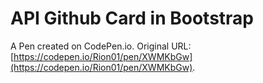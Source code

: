 # API Github Card in Bootstrap

A Pen created on CodePen.io. Original URL: [https://codepen.io/Rion01/pen/XWMKbGw](https://codepen.io/Rion01/pen/XWMKbGw).


